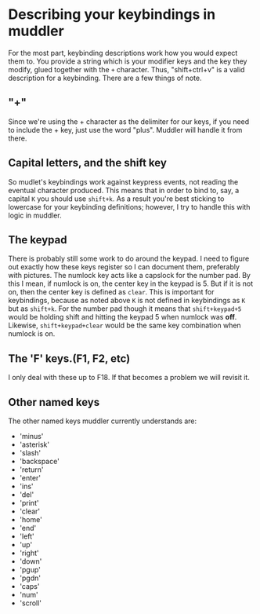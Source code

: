 # Describing your keybindings in muddler

For the most part, keybinding descriptions work how you would expect them to. You provide a string which is your modifier keys and the key they modify, glued together with the `+` character. Thus, "shift+ctrl+v" is a valid description for a keybinding. There are a few things of note.

## "+"

Since we're using the + character as the delimiter for our keys, if you need to include the + key, just use the word "plus". Muddler will handle it from there.

## Capital letters, and the shift key

So mudlet's keybindings work against keypress events, not reading the eventual character produced. This means that in order to bind to, say, a capital `K` you should use `shift+k`. As a result you're best sticking to lowercase for your keybinding definitions; however, I try to handle this with logic in muddler.

## The keypad

There is probably still some work to do around the keypad. I need to figure out exactly how these keys register so I can document them, preferably with pictures. The numlock key acts like a capslock for the number pad. By this I mean, if numlock is on, the center key in the keypad is 5. But if it is not on, then the center key is defined as `clear`. This is important for keybindings, because as noted above `K` is not defined in keybindings as `K` but as `shift+k`. For the number pad though it means that `shift+keypad+5` would be holding shift and hitting the keypad 5 when numlock was **off**. Likewise, `shift+keypad+clear` would be the same key combination when numlock is on.

## The 'F' keys.(F1, F2, etc)

I only deal with these up  to F18. If that becomes a problem we will revisit it.

## Other named keys

The other named keys muddler currently understands are:

* 'minus'
* 'asterisk'
* 'slash'
* 'backspace'
* 'return'
* 'enter'
* 'ins'
* 'del'
* 'print'
* 'clear'
* 'home'
* 'end'
* 'left'
* 'up'
* 'right'
* 'down'
* 'pgup'
* 'pgdn'
* 'caps'
* 'num'
* 'scroll'
